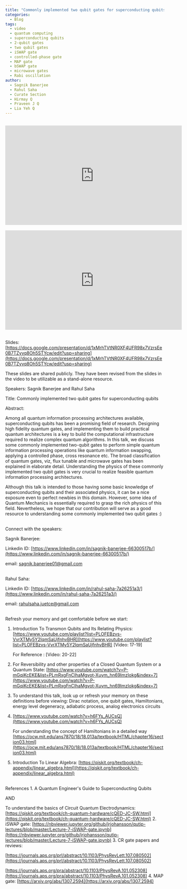 ```yaml
---
title: "Commonly implemented two qubit gates for superconducting qubits"
categories:
  - Blog
tags:
  - video
  - quantum computing
  - superconducting qubits
  - 2-qubit gates
  - two qubit gates
  - iSWAP gate
  - controlled-phase gate
  - MAP gate
  - bSWAP gate
  - microwave gates
  - Rabi oscillation
author:
  - Sagnik Banerjee
  - Rahul Saha
  - Curate Section
  - Hirmay Q
  - Praveen J Q
  - Lia Yeh Q
---
```

<br>
<iframe width="560" height="315" src="https://www.youtube-nocookie.com/embed/rVve--2Y7aI" frameborder="0" allow="accelerometer; autoplay; encrypted-media; gyroscope; picture-in-picture" allowfullscreen></iframe>
<br>
<br>
<iframe width="560" height="315" src="https://www.youtube-nocookie.com/embed/BkHD0hsVZEg" frameborder="0" allow="accelerometer; autoplay; encrypted-media; gyroscope; picture-in-picture" allowfullscreen></iframe>

<br>
<br>

Slides: [https://docs.google.com/presentation/d/1xMrhTVtNR0XF4UFR98x7VzrsEe0B7TZyvq8Oh5STYcw/edit?usp=sharing](https://docs.google.com/presentation/d/1xMrhTVtNR0XF4UFR98x7VzrsEe0B7TZyvq8Oh5STYcw/edit?usp=sharing)

These slides are shared publicly.  They have been revised from the slides in the video to be utilizable as a stand-alone resource.

Speakers: Sagnik Banerjee and Rahul Saha

Title: Commonly implemented two qubit gates for superconducting qubits

Abstract:

Among all quantum information processing architectures available, superconducting qubits has been a promising field of research. Designing high fidelity quantum gates, and implementing them to build practical quantum architectures is a key to build the computational infrastructure required to realize complex quantum algorithms. In this talk, we discuss some commonly implemented two-qubit gates to perform simple quantum information processing operations like quantum information swapping, applying a controlled phase, cross resonance etc. The broad classification of quantum gates, viz, flux tunable and microwave gates has been explained in elaborate detail. Understanding the physics of these commonly implemented two qubit gates is very crucial to realize feasible quantum information processing architectures.

Although this talk is intended to those having some basic knowledge of superconducting qubits and their associated physics, it can be a nice exposure even to perfect newbies in this domain. However, some idea of Quantum Mechanics is essentially required to grasp the rich physics of this field. Nevertheless, we hope that our contribution will serve as a good resource to understanding some commonly implemented two qubit gates :)

<br>
Connect with the speakers:

Sagnik Banerjee:

Linkedin ID: [https://www.linkedin.com/in/sagnik-banerjee-66300517b/](https://www.linkedin.com/in/sagnik-banerjee-66300517b/)

email: sagnik.banerjee01@gmail.com

<br>
Rahul Saha:

Linkedin ID: [https://www.linkedin.com/in/rahul-saha-7a26251a3/](https://www.linkedin.com/in/rahul-saha-7a26251a3/)

email: rahulsaha.juetce@gmail.com

<br>
Refresh your memory and get comfortable before we start:

1. Introduction To Transmon Qubits and Its Relating Physics: [https://www.youtube.com/playlist?list=PLOFEBzvs-VvrXTMy5Y2IqmSaUjfnhvBHR](https://www.youtube.com/playlist?list=PLOFEBzvs-VvrXTMy5Y2IqmSaUjfnhvBHR) [Video: 17-19]

   For Reference : [Video: 20-22]
2. For Reversibility and other properties of a Closed Quantum System or a Quantum State: [https://www.youtube.com/watch?v=P-mGqiKcEKE&list=PLmRxgFnCIhaMgvot-Xuym_hn69lmzIokg&index=7](https://www.youtube.com/watch?v=P-mGqiKcEKE&list=PLmRxgFnCIhaMgvot-Xuym_hn69lmzIokg&index=7)
3. To understand this talk, look up or refresh your memory on these definitions before viewing: Dirac notation, one qubit gates, Hamiltonians, energy level degeneracy, adiabatic process, analog electronics circuits
4. [https://www.youtube.com/watch?v=h6FYs_AUCsQ](https://www.youtube.com/watch?v=h6FYs_AUCsQ)

   For understanding the concept of Hamiltonians in a detailed way
   [https://ocw.mit.edu/ans7870/18/18.013a/textbook/HTML/chapter16/section03.html](https://ocw.mit.edu/ans7870/18/18.013a/textbook/HTML/chapter16/section03.html)
5. Introduction To Linear Algebra: [https://qiskit.org/textbook/ch-appendix/linear_algebra.html](https://qiskit.org/textbook/ch-appendix/linear_algebra.html)

<br>
References
1. A Quantum Engineer's Guide to Superconducting Qubits

   AND

   To understand the basics of Circuit Quantum Electrodynamics: [https://qiskit.org/textbook/ch-quantum-hardware/cQED-JC-SW.html](https://qiskit.org/textbook/ch-quantum-hardware/cQED-JC-SW.html)
2. iSWAP gate: [https://nbviewer.jupyter.org/github/jrjohansson/qutip-lectures/blob/master/Lecture-7-iSWAP-gate.ipynb](https://nbviewer.jupyter.org/github/jrjohansson/qutip-lectures/blob/master/Lecture-7-iSWAP-gate.ipynb)
3. CR gate papers and reviews:

   [https://journals.aps.org/prl/abstract/10.1103/PhysRevLett.107.080502](https://journals.aps.org/prl/abstract/10.1103/PhysRevLett.107.080502)

   [https://journals.aps.org/pra/abstract/10.1103/PhysRevA.101.052308](https://journals.aps.org/pra/abstract/10.1103/PhysRevA.101.052308)
4. MAP gate: [https://arxiv.org/abs/1307.2594](https://arxiv.org/abs/1307.2594)

